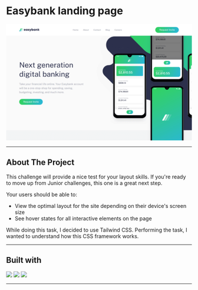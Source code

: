 # Easybank landing page

![Design preview for the Easybank landing page coding challenge](./design/preview.png)

---

## About The Project

This challenge will provide a nice test for your layout skills. If you're ready to move up from Junior challenges, this one is a great next step.

Your users should be able to:

- View the optimal layout for the site depending on their device's screen size
- See hover states for all interactive elements on the page

While doing this task, I decided to use Tailwind CSS. Performing the task, I wanted to understand how this CSS framework works.

---

## Built with

<img src="https://img.shields.io/badge/HTML5-E34F26?style=flat-square&logo=HTML5&logoColor=FFFFFF" /> <img src="https://img.shields.io/badge/Tailwind CSS-06B6D4?style=flat-square&logo=Tailwind CSS&logoColor=FFFFFF" /> <img src="https://img.shields.io/badge/JavaScript-F7DF1E?style=flat-square&logo=JavaScript&logoColor=FFFFFF" />

---
